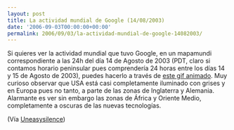```yaml
---
layout: post
title: La actividad mundial de Google (14/08/2003)
date: '2006-09-03T00:00:00+00:00'
permalink: 2006/09/03/la-actividad-mundial-de-google-14082003/
---
```

<a href="http://labs.google.com/papers/sawzall-20030814.gif"><img style="float:right; margin:0 0 10px 10px;cursor:pointer; cursor:hand;" src="http://photos1.blogger.com/blogger2/4553/2422/1600/Imagen%201.jpg" border="0" alt="" /></a>Si quieres ver la actividad mundial que tuvo Google, en un mapamundi correspondiente a las 24h del día 14 de Agosto de 2003 (PDT, claro si contamos horario peninsular pues comprendería 24 horas entre los días 14 y 15 de Agosto de 2003), puedes hacerlo a través de <a href="http://labs.google.com/papers/sawzall-20030814.gif">este gif animado</a>. Muy curioso observar que USA está casi completamente iluminado con grises y en Europa pues no tanto, a parte de las zonas de Inglaterra y Alemania. Alarmante es ver sin embargo las zonas de África y Oriente Medio, completamente a oscuras de las nuevas tecnologías.

(Vía <a href="http://www.uneasysilence.com/archive/2006/09/7481/">Uneasysilence</a>)
